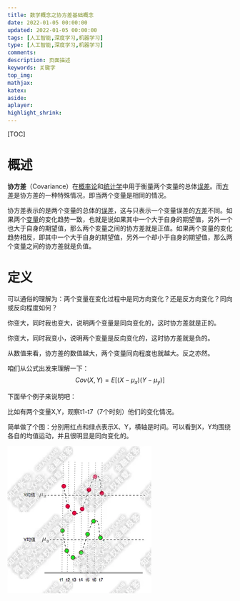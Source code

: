 ```yaml
---
title: 数学概念之协方差基础概念
date: 2022-01-05 00:00:00
updated: 2022-01-05 00:00:00
tags: [人工智能,深度学习,机器学习]
type: [人工智能,深度学习,机器学习]
comments: 
description: 页面描述
keywords: 关键字
top_img:
mathjax:
katex:
aside:
aplayer:
highlight_shrink:
---
```


[TOC]

# 概述

**协方差**（Covariance）在[概率论](https://baike.baidu.com/item/概率论/829122?fromModule=lemma_inlink)和[统计学](https://baike.baidu.com/item/统计学/1175?fromModule=lemma_inlink)中用于衡量两个变量的总体[误差](https://baike.baidu.com/item/误差/738024?fromModule=lemma_inlink)。而[方差](https://baike.baidu.com/item/方差/3108412?fromModule=lemma_inlink)是协方差的一种特殊情况，即当两个变量是相同的情况。



协方差表示的是两个变量的总体的[误差](https://baike.baidu.com/item/误差/738024?fromModule=lemma_inlink)，这与只表示一个变量误差的[方差](https://baike.baidu.com/item/方差/3108412?fromModule=lemma_inlink)不同。如果两个[变量](https://baike.baidu.com/item/变量/5271?fromModule=lemma_inlink)的变化趋势一致，也就是说如果其中一个大于自身的期望值，另外一个也大于自身的期望值，那么两个变量之间的协方差就是正值。如果两个变量的变化趋势相反，即其中一个大于自身的期望值，另外一个却小于自身的期望值，那么两个变量之间的协方差就是负值。





# 定义

可以通俗的理解为：两个变量在变化过程中是同方向变化？还是反方向变化？同向或反向程度如何？

你变大，同时我也变大，说明两个变量是同向变化的，这时协方差就是正的。

你变大，同时我变小，说明两个变量是反向变化的，这时协方差就是负的。

从数值来看，协方差的数值越大，两个变量同向程度也就越大。反之亦然。

咱们从公式出发来理解一下：
$$
Cov(X,Y)=E[(X-\mu _{x})(Y-\mu _{y})]
$$






下面举个例子来说明吧：

比如有两个变量X,Y，观察t1-t7（7个时刻）他们的变化情况。

简单做了个图：分别用红点和绿点表示X、Y，横轴是时间。可以看到X，Y均围绕各自的均值运动，并且很明显是同向变化的。

![img](./images/01.%E6%95%B0%E5%AD%A6%E6%A6%82%E5%BF%B5%E4%B9%8B%E5%8D%8F%E6%96%B9%E5%B7%AE%E5%9F%BA%E7%A1%80%E6%A6%82%E5%BF%B5/v2-dd8f4a493551772ce694b8cd326ce7dc_720w.webp)



